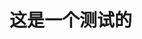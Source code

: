 <!--
 * @Author: luzhijing
 * @Date: 2020-09-30 11:01:42
 * @LastEditors: luzhijing
 * @LastEditTime: 2020-09-30 11:01:53
-->
# 这是一个测试的